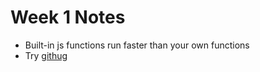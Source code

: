 <h1>Week 1 Notes</h1>
<ul>
	<li>Built-in js functions run faster than your own functions</li>
	<li>Try <a href="https://github.com/Gazler/githug">githug</a></li>
</ul>